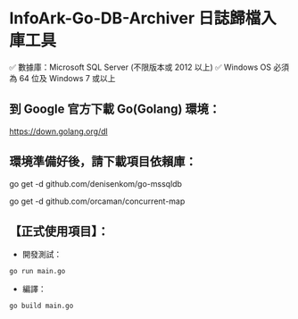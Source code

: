 # InfoArk-Go-DB-Archiver 日誌歸檔入庫工具
✅ 數據庫：Microsoft SQL Server (不限版本或 2012 以上)
✅ Windows OS 必須為 64 位及 Windows 7 或以上


## 到 Google 官方下載 Go(Golang) 環境：
https://down.golang.org/dl


## 環境準備好後，請下載項目依賴庫：

go get -d github.com/denisenkom/go-mssqldb

go get -d github.com/orcaman/concurrent-map

## 【正式使用項目】：
- 開發測試：
```
go run main.go
```

- 編譯：
```
go build main.go
```
